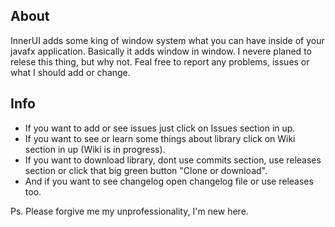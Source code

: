 ## About
InnerUI adds some king of window system what you can have inside of your javafx application.
Basically it adds window in window.
I nevere planed to relese this thing, but why not. 
Feal free to report any problems, issues or what I should add or change.

## Info
* If you want to add or see issues just click on Issues section in up.
* If you want to see or learn some things about library click on Wiki section in up (Wiki is in progress).
* If you want to download library, dont use commits section, use releases section or click that big green button "Clone or download".
* And if you want to see changelog open changelog file or use releases too.

Ps. Please forgive me my unprofessionality, I'm new here.
